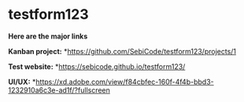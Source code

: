 # testform123

**Here are the major links**

**Kanban project:** *https://github.com/SebiCode/testform123/projects/1

**Test website:** *https://sebicode.github.io/testform123/

**UI/UX:** *https://xd.adobe.com/view/f84cbfec-160f-4f4b-bbd3-1232910a6c3e-ad1f/?fullscreen
